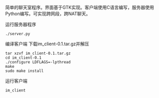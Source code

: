 简单的聊天室程序。界面基于GTK实现。客户端使用C语言编写，服务器使用Python编写。可实现跨网段，跨NAT聊天。

运行服务器程序
```
./server.py
```

编译客户端
下载im_client-0.1.tar.gz并解压
```
tar xzvf im_client-0.1.tar.gz
cd im_client-0.1
./configure LDFLAGS=-lpthread
make
sudo make install
```

运行客户端
```
im_client
```

